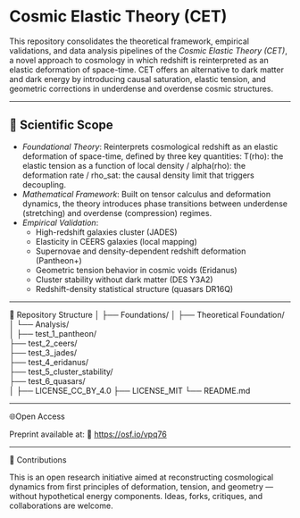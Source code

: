 # Cosmic Elastic Theory (CET)

This repository consolidates the theoretical framework, empirical validations, and data analysis pipelines of the *Cosmic Elastic Theory (CET)*, a novel approach to cosmology in which redshift is reinterpreted as an elastic deformation of space-time. CET offers an alternative to dark matter and dark energy by introducing causal saturation, elastic tension, and geometric corrections in underdense and overdense cosmic structures.

---

## 🔬 Scientific Scope

- *Foundational Theory*: Reinterprets cosmological redshift as an elastic deformation of space-time, defined by three key quantities: T(rho): the elastic tension as a function of local density / alpha(rho): the deformation rate / rho_sat: the causal density limit that triggers decoupling.
- *Mathematical Framework*: Built on tensor calculus and deformation dynamics, the theory introduces phase transitions between underdense (stretching) and overdense (compression) regimes.
- *Empirical Validation*:
  - High-redshift galaxies cluster (JADES)
  - Elasticity in CEERS galaxies (local mapping)
  - Supernovae and density-dependent redshift deformation  (Pantheon+)
  - Geometric tension behavior in cosmic voids (Eridanus)
  - Cluster stability without dark matter (DES Y3A2) 
  - Redshift-density statistical structure (quasars DR16Q)

---

📁 Repository Structure
│
├── Foundations/
│   ├── Theoretical Foundation/        
│   └── Analysis/                     
│
├── test_1_pantheon/                   
├── test_2_ceers/                      
├── test_3_jades/                     
├── test_4_eridanus/                   
├── test_5_cluster_stability/          
├── test_6_quasars/                    
│
├── LICENSE_CC_BY_4.0
├── LICENSE_MIT
└── README.md 

--- 

🌐Open Access

Preprint available at:
📂 https://osf.io/vpq76     

---

🤝 Contributions

This is an open research initiative aimed at reconstructing cosmological dynamics from first principles of deformation, tension, and geometry — without hypothetical energy components.
Ideas, forks, critiques, and collaborations are welcome.
          